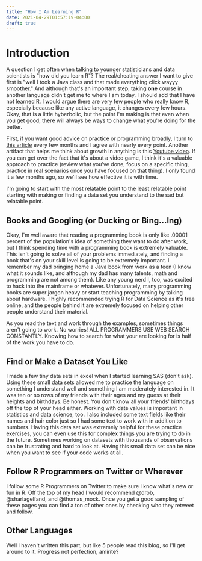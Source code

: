 ```yaml
---
title: "How I Am Learning R"
date: 2021-04-29T01:57:19-04:00
draft: true
---
```


# Introduction

A question I get often when talking to younger statisticians and data scientists is "how did you learn R"? The real/cheating answer I want to give first is "well I took a Java class and that made everything click wayyy smoother." And although that's an important step, taking **one** course in another language didn't get me to where I am today. I should add that I have not learned R. I would argue there are very few people who really know R, especially because like any active language, it changes every few hours. Okay, that is a little hyberbolic, but the point I'm making is that even when you get good, there will always be ways to change what you're doing for the better.

First, if you want good advice on practice or programming broadly, I turn to [this article](http://www.norvig.com/21-days.html) every few months and I agree with nearly every point. Another artifact that helps me think about growth in anything is this [Youtube video](https://www.youtube.com/watch?v=8LGM4MBvppg). If you can get over the fact that it's about a video game, I think it's a valuable approach to practice (review what you've done, focus on a specific thing, practice in real scenarios once you have focused on that thing). I only found it a few months ago, so we'll see how effective it is with time.

I'm going to start with the most relatable point to the least relatable point starting with making or finding a data set you understand to the sad but relatable point.

## Books and Googling (or Ducking or Bing...Ing)

Okay, I'm well aware that reading a programming book is only like .00001 percent of the population's idea of something they want to do after work, but I think spending time with a programming book is extremely valuable. This isn't going to solve all of your problems immediately, and finding a book that's on your skill level is going to be extremely important. I remember my dad bringing home a Java book from work as a teen (I know what it sounds like, and although my dad has many talents, math and programming are not among them). Like any young nerd I, too, was excited to hack into the mainframe or whatever. Unfortunately, many programming books are super jargon heavy or start teaching programming by talking about hardware. I highly recommended trying R for Data Science as it's free online, and the people behind it are extremely focused on helping other people understand their material. 

As you read the text and work through the examples, sometimes things aren't going to work. No worries! ALL PROGRAMMERS USE WEB SEARCH CONSTANTLY. Knowing how to search for what your are looking for is half of the work you have to do.

## Find or **Make** a Dataset You Like

I made a few tiny data sets in excel when I started learning SAS (don't ask). Using these small data sets allowed me to practice the language on something I understand well and something I am moderately interested in. It was ten or so rows of my friends with their ages and my guess at their heights and birthdays. Be honest. You don't know all your friends' birthdays off the top of your head either. Working with date values is important in statistics and data science, too. I also included some text fields like their names and hair color just so I had some text to work with in addition to numbers. Having this data set was extremely helpful for these practice exercises, you can even use this for complex things you are trying to do in the future. Sometimes working on datasets with thousands of observations can be frustrating and hard to look at. Having this small data set can be nice when you want to see if your code works at all.

## Follow R Programmers on Twitter or Wherever

I follow some R Programmers on Twitter to make sure I know what's new or fun in R. Off the top of my head I would recommend @drob, @sharlagelfand, and @thomas_mock. Once you get a good sampling of these pages you can find a ton of other ones by checking who they retweet and follow.

## Other Languages

Well I haven't written this part, but like 5 people read this blog, so I'll get around to it. Progress not perfection, amirite?